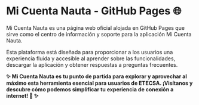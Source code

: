 # Mi Cuenta Nauta - GitHub Pages 🌐
Mi Cuenta Nauta es una página web oficial alojada en GitHub Pages que sirve como el centro de información y soporte para la aplicación Mi Cuenta Nauta. 

Esta plataforma está diseñada para proporcionar a los usuarios una experiencia fluida y accesible al aprender sobre las funcionalidades, descargar la aplicación y obtener respuestas a preguntas frecuentes.

**✨ Mi Cuenta Nauta es tu punto de partida para explorar y aprovechar al máximo esta herramienta esencial para usuarios de ETECSA. ¡Visítanos y descubre cómo podemos simplificar tu experiencia de conexión a internet! 🌟 ✨**
